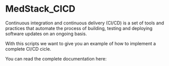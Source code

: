 # MedStack_CICD

Continuous integration and continuous delivery (CI/CD) is a set of tools and practices that automate the process of building, testing and deploying software updates on an ongoing basis.

With this scripts we want to give you an example of how to implement a complete CI/CD cicle.

You can read the complete documentation here: 
